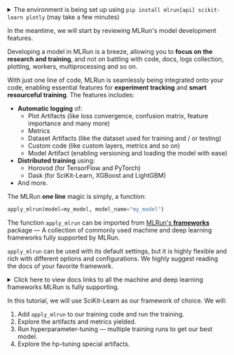 <details>
<summary>The environment is being set up using <code>pip install mlrun[api] scikit-learn plotly</code> (may take a few minutes)</summary>

<br>

  - `mlrun[api]` &mdash; MLRun including its API requirements. <br>
  - `scikit-learn`  &mdash; As our ML framework to develop our model. <br>
  - `plotly` &mdash; In order to plot some artifacts of our training. <br>

</details>

In the meantime, we will start by reviewing MLRun's model development features.

Developing a model in MLRun is a breeze, allowing you to **focus on the research and training**, and not on battling 
with code, docs, logs collection, plotting, workers, multiprocessing and so on. 

With just one line of code, MLRun is seamlessly being integrated onto your code, enabling essential features for 
**experiment tracking** and **smart resourceful training**. The features includes:

* **Automatic logging** of:
  * Plot Artifacts (like loss convergence, confusion matrix, feature importance and many more)
  * Metrics
  * Dataset Artifacts (like the dataset used for training and / or testing)
  * Custom code (like custom layers, metrics and so on)
  * Model Artifact (enabling versioning and loading the model with ease)
* **Distributed training** using:
  * Horovod (for TensorFlow and PyTorch)
  * Dask (for SciKit-Learn, XGBoost and LightGBM)
* And more.

The MLRun **one line** magic is simply, a function:

```python
apply_mlrun(model=my_model, model_name="my_model")
```

The function `apply_mlrun` can be imported from [MLRun's **frameworks**](https://docs.mlrun.org/en/latest/api/mlrun.frameworks/index.html) 
package &mdash; A collection of commonly used machine and deep learning frameworks fully supported by MLRun.

`apply_mlrun` can be used with its default settings, but it is highly flexible and rich with different options and 
configurations. We highly suggest reading the docs of your favorite framework.
<details>
<summary>Click here to view docs links to all the machine and deep learning frameworks MLRun is fully supporting.</summary>

<br>
You may click on the required framework to go to its documentation in MLRun's docs: <br>
<br>

  - [SciKit-Learn](https://docs.mlrun.org/en/latest/api/mlrun.frameworks/mlrun.frameworks.sklearn.html) <br>
  - [TensorFlow (and Keras)](https://docs.mlrun.org/en/latest/api/mlrun.frameworks/mlrun.frameworks.tf_keras.html) <br>
  - [PyTorch](https://docs.mlrun.org/en/latest/api/mlrun.frameworks/mlrun.frameworks.pytorch.html) <br>  
  - [XGBoost](https://docs.mlrun.org/en/latest/api/mlrun.frameworks/mlrun.frameworks.xgboost.html) <br> 
  - [LightGBM](https://docs.mlrun.org/en/latest/api/mlrun.frameworks/mlrun.frameworks.lgbm.html) <br> 
  - [ONNX](https://docs.mlrun.org/en/latest/api/mlrun.frameworks/mlrun.frameworks.onnx.html) <br>

</details>

In this tutorial, we will use SciKit-Learn as our framework of choice. We will:
1. Add `apply_mlrun` to our training code and run the training.
2. Explore the artifacts and metrics yielded.
3. Run hyperparameter-tuning &mdash; multiple training runs to get our best model.
4. Explore the hp-tuning special artifacts.
